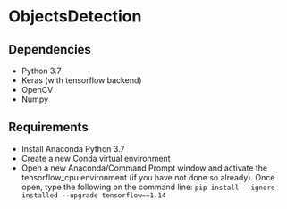 # ObjectsDetection

Dependencies
-------------

* Python 3.7
* Keras (with tensorflow backend)
* OpenCV
* Numpy

Requirements
---------------
* Install Anaconda Python 3.7 
* Create a new Conda virtual environment
*  Open a new Anaconda/Command Prompt window and activate the tensorflow_cpu environment (if you have not done so already).
Once open, type the following on the command line:
    `pip install --ignore-installed --upgrade tensorflow==1.14`

